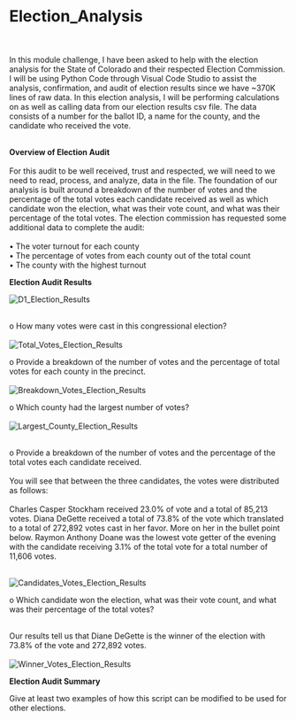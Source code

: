 # Election_Analysis<br><br>

In this module challenge, I have been asked to help with the election analysis for the State of Colorado and their respected Election Commission.  I will be using Python Code through Visual Code Studio to assist the analysis, confirmation, and audit of election results since we have ~370K lines of raw data.  In this election analysis, I will be performing calculations on as well as calling data from our election results csv file. The data consists of a number for the ballot ID, a name for the county, and the candidate who received the vote.  <br><br>


**Overview of Election Audit**<br><br>
For this audit to be well received, trust and respected, we will need to we need to read, process, and analyze, data in the file.  The foundation of our analysis is built around a breakdown of the number of votes and the percentage of the total votes each candidate received as well as which candidate won the election, what was their vote count, and what was their percentage of the total votes.  The election commission has requested some additional data to complete the audit:<br><br>
•	The voter turnout for each county<br>
•	The percentage of votes from each county out of the total count<br>
•	The county with the highest turnout<br>

**Election Audit Results**

 ![D1_Election_Results](analysis/D1_Election_Results.png)<br><br>

   o	How many votes were cast in this congressional election?<br><br>
 ![Total_Votes_Election_Results](analysis/Total_Votes_Election_Results.png)

        
   o	Provide a breakdown of the number of votes and the percentage of total votes for each county in the precinct.<br><br>
 ![Breakdown_Votes_Election_Results](analysis/Breakdown_Votes_Election_Results.png)
        
   o	Which county had the largest number of votes?<br><br>
![Largest_County_Election_Results](analysis/Largest_County_Election_Results.png)<br><br>
        
   o	Provide a breakdown of the number of votes and the percentage of the total votes each candidate received.<br><br>
You will see that between the three candidates, the votes were distributed as follows:<br><br>
Charles Casper Stockham received 23.0% of vote and a total of 85,213 votes.  Diana DeGette received a total of 73.8% of the vote which translated to a total of 272,892 votes cast in her favor.  More on her in the bullet point below.  Raymon Anthony Doane was the lowest vote getter of the evening with the candidate receiving 3.1% of the total vote for a total number of 11,606 votes.<br><br>

![Candidates_Votes_Election_Results](analysis/Candidates_Votes_Election_Results.png)
       
   o	Which candidate won the election, what was their vote count, and what was their percentage of the total votes?<br><br>

Our results tell us that Diane DeGette is the winner of the election with 73.8% of the vote and 272,892 votes.<br><br>
![Winner_Votes_Election_Results](analysis/Winner_Votes_Election_Results.png)



**Election Audit Summary**

Give at least two examples of how this script can be modified to be used for other elections.
